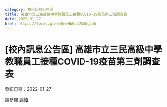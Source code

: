 ```yaml
---
category: 校內訊息公告區
title: 高雄市立三民高級中學教職員工接種COVID-19疫苗第三劑調查表
date: 2022-01-27
href: https://forms.gle/m5ewHbGuL7bBkgLJA
---
```


# [校內訊息公告區] 高雄市立三民高級中學教職員工接種COVID-19疫苗第三劑調查表

發布日期：2022-01-27

請參閱 [連結](https://forms.gle/m5ewHbGuL7bBkgLJA)

